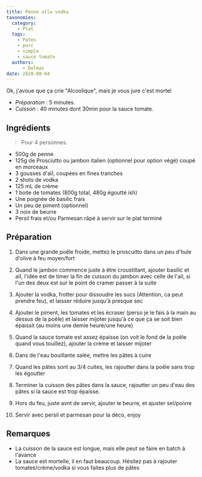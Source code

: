 ```yaml
---
title: Penne alla vodka
taxonomies:
  category:
    - Plat
  tags:
    - Pates
    - porc
    - simple
    - sauce tomate
  authors:
      - Delmas
date: 2020-08-04
---
```

Ok, j'avoue que ça crie "Alcoolique", mais je vous jure c'est mortel

- *Préparation* : 5 minutes.
- *Cuisson* : 40 minutes dont 30min pour la sauce tomate.

## Ingrédients
> Pour 4 personnes.

  - 500g de penne
  - 125g de Prosciutto ou jambon italien (optionnel pour option végé) coupé en morceaux
  - 3 gousses d'aïl, coupées en fines tranches
  - 2 shots de vodka
  - 125 mL de crème
  - 1 boite de tomates (800g total, 480g égoutté ish)
  - Une poignée de basilic frais
  - Un peu de piment (optionnel)
  - 3 noix de beurre
  - Persil frais et/ou Parmesan râpé à servir sur le plat terminé

## Préparation
  
  1. Dans une grande poêle froide, mettez le proscuitto dans un peu d'hule d'olive à feu moyen/fort

  2. Quand le jambon commence juste à être croustillant, ajouter basilic et aïl, l'idée est de timer la fin de cuisson du jambon avec celle de l'ail, si l'un des deux est sur le point de cramer passer à la suite

  3. Ajouter la vodka, frotter pour dissoudre les sucs (Attention, ca peut prendre feu), et laisser réduire jusqu'à presque sec

  4. Ajouter le piment, les tomates et les écraser (perso je le fais à la main au dessus de la poêle) et laisser mijoter jusqu'à ce que ça se soit bien épaissit (au moins une demie heure/une heure)

  5. Quand la sauce tomate est assez épaisse (on voit le fond de la poêle quand vous touillez), ajouter la crème et laisser mijoter
  
  6. Dans de l'eau bouillante salée, mettre les pâtes à cuire

  7. Quand les pâtes sont au 3/4 cuites, les rajoutter dans la poêle sans trop les égoutter
  
  8. Terminer la cuisson des pâtes dans la sauce, rajoutter un peu d'eau des pâtes si la sauce est trop épaisse.
  
  9. Hors du feu, juste avnt de servir, ajouter le beurre, et ajuster sel/poivre
  
  10. Servir avec persil et parmesan pour la déco, enjoy
  


## Remarques
  - La cuisson de la sauce est longue, mais elle peut se faire en batch à l'avance
  - La sauce est mortelle, il en faut beaucoup. Hésitez pas à rajouter tomates/crème/vodka si vous faites plus de pâtes
  
  
